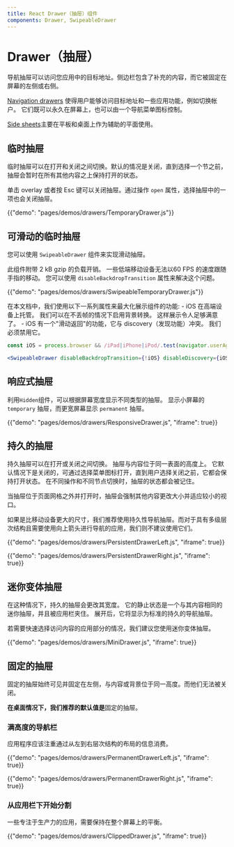 ```yaml
---
title: React Drawer（抽屉）组件
components: Drawer, SwipeableDrawer
---
```


# Drawer（抽屉）

<p class="description">导航抽屉可以访问您应用中的目标地址。侧边栏包含了补充的内容，而它被固定在屏幕的左侧或右侧。</p>

[Navigation drawers](https://material.io/design/components/navigation-drawer.html) 使得用户能够访问目标地址和一些应用功能，例如切换帐户。 它们既可以永久在屏幕上，也可以由一个导航菜单图标控制。

[Side sheets](https://material.io/design/components/sheets-side.html)主要在平板和桌面上作为辅助的平面使用。

## 临时抽屉

临时抽屉可以在打开和关闭之间切换。默认的情况是关闭，直到选择一个节之前，抽屉会暂时在所有其他内容之上保持打开的状态。

单击 overlay 或者按 Esc 键可以关闭抽屉。通过操作 `open` 属性，选择抽屉中的一项也会关闭抽屉。

{{"demo": "pages/demos/drawers/TemporaryDrawer.js"}}

## 可滑动的临时抽屉

您可以使用 `SwipeableDrawer` 组件来实现滑动抽屉。

此组件附带 2 kB gzip 的负载开销。 一些低端移动设备无法以60 FPS 的速度跟随手指的移动。 您可以使用 `disableBackdropTransition` 属性来解决这个问题。

{{"demo": "pages/demos/drawers/SwipeableTemporaryDrawer.js"}}

在本文档中，我们使用以下一系列属性来最大化展示组件的功能: - iOS 在高端设备上托管。 我们可以在不丢帧的情况下启用背景转换。 这样展示令人足够满意了。 - iOS 有一个"滑动返回"的功能，它与 discovery（发现功能）冲突。 我们必须禁用它。

```jsx
const iOS = process.browser && /iPad|iPhone|iPod/.test(navigator.userAgent);

<SwipeableDrawer disableBackdropTransition={!iOS} disableDiscovery={iOS} />
```

## 响应式抽屉

利用` Hidden `组件，可以根据屏幕宽度显示不同类型的抽屉。 显示小屏幕的 `temporary` 抽屉，而更宽屏幕显示 `permanent` 抽屉。

{{"demo": "pages/demos/drawers/ResponsiveDrawer.js", "iframe": true}}

## 持久的抽屉

持久抽屉可以在打开或关闭之间切换。 抽屉与内容位于同一表面的高度上。 它默认情况下是关闭的，可通过选择菜单图标打开，直到用户选择关闭之前，它都会保持打开状态。 在不同操作和不同节点切换时，抽屉的状态都会被记住。

当抽屉位于页面网格之外并打开时，抽屉会强制其他内容更改大小并适应较小的视口。

如果是比移动设备更大的尺寸，我们推荐使用持久性导航抽屉。而对于具有多级层次结构且需要使用向上箭头进行导航的应用，我们则不建议使用它们。

{{"demo": "pages/demos/drawers/PersistentDrawerLeft.js", "iframe": true}}

{{"demo": "pages/demos/drawers/PersistentDrawerRight.js", "iframe": true}}

## 迷你变体抽屉

在这种情况下，持久的抽屉会更改其宽度。 它的静止状态是一个与其内容相同的迷你抽屉，并且被应用栏夹住。 展开后，它将显示为标准的持久的导航抽屉。

若需要快速选择访问内容的应用部分的情况，我们建议您使用迷你变体抽屉。

{{"demo": "pages/demos/drawers/MiniDrawer.js", "iframe": true}}

## 固定的抽屉

固定的抽屉始终可见并固定在左侧，与内容或背景位于同一高度。而他们无法被关闭。

**在桌面情况下，我们推荐的默认值是**固定的抽屉。

### 满高度的导航栏

应用程序应该注重通过从左到右层次结构的布局的信息消费。

{{"demo": "pages/demos/drawers/PermanentDrawerLeft.js", "iframe": true}}

{{"demo": "pages/demos/drawers/PermanentDrawerRight.js", "iframe": true}}

### 从应用栏下开始分割

一些专注于生产力的应用，需要保持在整个屏幕上的平衡。

{{"demo": "pages/demos/drawers/ClippedDrawer.js", "iframe": true}}